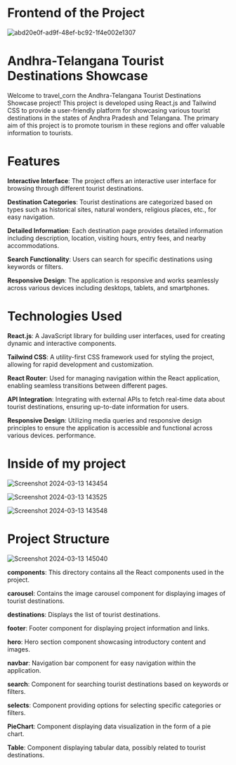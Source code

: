 # Frontend of the Project

![abd20e0f-ad9f-48ef-bc92-1f4e002e1307](https://github.com/SriLakshmiMounikaBandaru/Travel_Corn/assets/114336621/87fca92c-185d-4d6d-aa08-b465f882cb74)

# Andhra-Telangana Tourist Destinations Showcase
Welcome to travel_corn the Andhra-Telangana Tourist Destinations Showcase project! This project is developed using React.js and Tailwind CSS to provide a user-friendly platform for showcasing various tourist destinations in the states of Andhra Pradesh and Telangana. The primary aim of this project is to promote tourism in these regions and offer valuable information to tourists.
# Features
**Interactive Interface**: The project offers an interactive user interface for browsing through different tourist destinations.

**Destination Categories**: Tourist destinations are categorized based on types such as historical sites, natural wonders, religious places, etc., for easy navigation.

**Detailed Information**: Each destination page provides detailed information including description, location, visiting hours, entry fees, and nearby accommodations.

**Search Functionality**: Users can search for specific destinations using keywords or filters.

**Responsive Design**: The application is responsive and works seamlessly across various devices including desktops, tablets, and smartphones.

# Technologies Used
**React.js**: A JavaScript library for building user interfaces, used for creating dynamic and interactive components.

**Tailwind CSS**: A utility-first CSS framework used for styling the project, allowing for rapid development and customization.

**React Router**: Used for managing navigation within the React application, enabling seamless transitions between different pages.

**API Integration**: Integrating with external APIs to fetch real-time data about tourist destinations, ensuring up-to-date information for users.

**Responsive Design**: Utilizing media queries and responsive design principles to ensure the application is accessible and functional across various devices.
 performance.

# Inside of my project
![Screenshot 2024-03-13 143454](https://github.com/SriLakshmiMounikaBandaru/Travel_Corn/assets/114336621/ac6652b5-482e-4b10-aded-3783cd0cbbc6)

![Screenshot 2024-03-13 143525](https://github.com/SriLakshmiMounikaBandaru/Travel_Corn/assets/114336621/362c21d7-7394-49cd-93cd-d8702f11b391)

![Screenshot 2024-03-13 143548](https://github.com/SriLakshmiMounikaBandaru/Travel_Corn/assets/114336621/7058ba4b-7c22-4889-9c79-65a74a6da3e3)

# Project Structure
![Screenshot 2024-03-13 145040](https://github.com/SriLakshmiMounikaBandaru/Travel_Corn/assets/114336621/e3e76f63-ec3d-48e2-9425-4dd5a3d92966)

**components**: This directory contains all the React components used in the project.

**carousel**: Contains the image carousel component for displaying images of tourist destinations.

**destinations**: Displays the list of tourist destinations.

**footer**: Footer component for displaying project information and links.

**hero**: Hero section component showcasing introductory content and images.

**navbar**: Navigation bar component for easy navigation within the application.

**search**: Component for searching tourist destinations based on keywords or filters.

**selects**: Component providing options for selecting specific categories or filters.

**PieChart**: Component displaying data visualization in the form of a pie chart.

**Table**: Component displaying tabular data, possibly related to tourist destinations.

